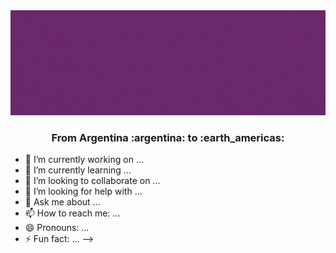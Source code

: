 <div align="center" display="grid">
<img width="900px" src="https://raw.githubusercontent.com/javierleandromontenegro/javierleandromontenegro/main/javiergif.gif" alt="Sublime's custom image"/>
<h3>
 From Argentina :argentina: to :earth_americas:
</h3>
</div>
 




- 🔭 I’m currently working on ...
- 🌱 I’m currently learning ...
- 👯 I’m looking to collaborate on ...
- 🤔 I’m looking for help with ...
- 💬 Ask me about ...
- 📫 How to reach me: ...
- 😄 Pronouns: ...
- ⚡ Fun fact: ...
-->
